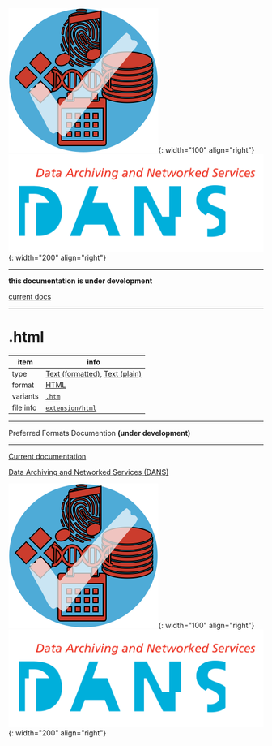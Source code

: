 ![img](../images/formats.png){: width="100" align="right"}
![img](../images/DANS.png){: width="200" align="right"}

---

**this documentation is under development**

[current docs]({{preferredFormats}})

---



# .html

item | info
--- | ---
type | [Text (formatted)](../dataTypes/textFormatted.md), [Text (plain)](../dataTypes/textPlain.md)
format | [HTML](../fileFormats/html.md)
variants | [`.htm`](../extensions/htm.md)
file info | [`extension/html`]({{fileinfo}}/html)




---

Preferred Formats Documention **(under development)**

---

[Current documentation]({{preferredFormats}})

[Data Archiving and Networked Services (DANS)]({{dans}})

![img](../images/formats.png){: width="100" align="right"}
![img](../images/DANS.png){: width="200" align="right"}
